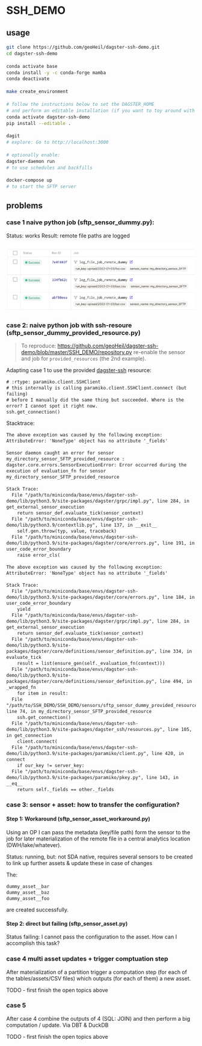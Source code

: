 # SSH_DEMO

## usage

```bash
git clone https://github.com/geoHeil/dagster-ssh-demo.git
cd dagster-ssh-demo

conda activate base
conda install -y -c conda-forge mamba
conda deactivate

make create_environment

# follow the instructions below to set the DAGSTER_HOME
# and perform an editable installation (if you want to toy around with this dummy pipeline)
conda activate dagster-ssh-demo
pip install --editable .

dagit
# explore: Go to http://localhost:3000

# optionally enable:
dagster-daemon run
# to use schedules and backfills

docker-compose up
# to start the SFTP server
```

## problems

### case 1 naive python job (sftp_sensor_dummy.py):

Status: works
Result: remote file paths are logged

![](img/Sensor__my_directory_sensor_SFTP.png)

### case 2: naive python job with ssh-resoure (sftp_sensor_dummy_provided_resource.py)

> To reproduce: https://github.com/geoHeil/dagster-ssh-demo/blob/master/SSH_DEMO/repository.py re-enable the sensor and job for `provided_resources` (the 2nd example).

Adapting case 1 to use the provided [dagster-ssh](https://docs.dagster.io/_apidocs/libraries/dagster-ssh#) resource:

```
# :rtype: paramiko.client.SSHClient
# this internally is calling paramiko.client.SSHClient.connect (but failing)
# before I manually did the same thing but succeeded. Where is the error? I cannot spot it right now.
ssh.get_connection()
```

Stacktrace:

```
The above exception was caused by the following exception:
AttributeError: 'NoneType' object has no attribute '_fields'

Sensor daemon caught an error for sensor my_directory_sensor_SFTP_provided_resource : dagster.core.errors.SensorExecutionError: Error occurred during the execution of evaluation_fn for sensor my_directory_sensor_SFTP_provided_resource

Stack Trace:
  File "/path/to/miniconda/base/envs/dagster-ssh-demo/lib/python3.9/site-packages/dagster/grpc/impl.py", line 284, in get_external_sensor_execution
    return sensor_def.evaluate_tick(sensor_context)
  File "/path/to/miniconda/base/envs/dagster-ssh-demo/lib/python3.9/contextlib.py", line 137, in __exit__
    self.gen.throw(typ, value, traceback)
  File "/path/to/miniconda/base/envs/dagster-ssh-demo/lib/python3.9/site-packages/dagster/core/errors.py", line 191, in user_code_error_boundary
    raise error_cls(

The above exception was caused by the following exception:
AttributeError: 'NoneType' object has no attribute '_fields'

Stack Trace:
  File "/path/to/miniconda/base/envs/dagster-ssh-demo/lib/python3.9/site-packages/dagster/core/errors.py", line 184, in user_code_error_boundary
    yield
  File "/path/to/miniconda/base/envs/dagster-ssh-demo/lib/python3.9/site-packages/dagster/grpc/impl.py", line 284, in get_external_sensor_execution
    return sensor_def.evaluate_tick(sensor_context)
  File "/path/to/miniconda/base/envs/dagster-ssh-demo/lib/python3.9/site-packages/dagster/core/definitions/sensor_definition.py", line 334, in evaluate_tick
    result = list(ensure_gen(self._evaluation_fn(context)))
  File "/path/to/miniconda/base/envs/dagster-ssh-demo/lib/python3.9/site-packages/dagster/core/definitions/sensor_definition.py", line 494, in _wrapped_fn
    for item in result:
  File "/path/to/SSH_DEMO/SSH_DEMO/sensors/sftp_sensor_dummy_provided_resource.py", line 74, in my_directory_sensor_SFTP_provided_resource
    ssh.get_connection()
  File "/path/to/miniconda/base/envs/dagster-ssh-demo/lib/python3.9/site-packages/dagster_ssh/resources.py", line 105, in get_connection
    client.connect(
  File "/path/to/miniconda/base/envs/dagster-ssh-demo/lib/python3.9/site-packages/paramiko/client.py", line 420, in connect
    if our_key != server_key:
  File "/path/to/miniconda/base/envs/dagster-ssh-demo/lib/python3.9/site-packages/paramiko/pkey.py", line 143, in __eq__
    return self._fields == other._fields
```


### case 3: sensor + asset: how to transfer the configuration? 
#### Step 1: Workaround (sftp_sensor_asset_workaround.py)

Using an OP I can pass the metadata (key/file path) form the sensor to the job for later materialization of the remote file in a central analytics location (DWH/lake/whatever).

Status: running, but: not SDA native, requires several sensors to be created to link up further assets & update these in case of changes

The:

```
dummy_asset__bar
dummy_asset__baz
dummy_asset__foo
```

are created successfully.

#### Step 2: direct but failing (sftp_sensor_asset.py)

Status failing: I cannot pass the configuration to the asset. How can I accomplish this task?


### case 4 multi asset updates + trigger comptuation step

After materialization of a partition trigger a computation step (for each of the tables/assets/CSV files) which outputs (for each of them) a new asset.

TODO - first finish the open topics above

### case 5

After case 4 combine the outputs of 4 (SQL: JOIN) and then perform a big computation / update. Via DBT & DuckDB

TODO - first finish the open topics above